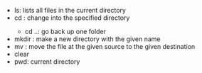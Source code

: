 - ls: lists all files in the current directory
- cd <path to directory>: change into the specified directory
  * cd ..: go back up one folder
- mkdir <directory name>: make a new directory with the given name
- mv <source path> <destination path>: move the file at the given source to the given destination
- clear
- pwd: current directory

